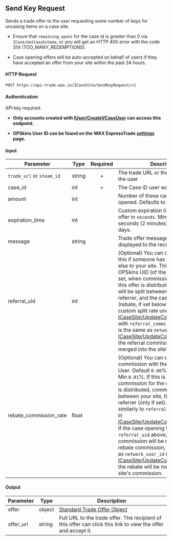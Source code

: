 ## Send Key Request

Sends a trade offer to the user requesting some number of keys for uncasing items on a case site.

- Ensure that `remaining_opens` for the case id is greater than 0 via `ICase/GetCaseSchema`, or you will get an HTTP 400 error with the code 314 (TOO_MANY_REDEMPTIONS).

- Case opening offers will be auto-accepted on behalf of users if they have accepted an offer from your site within the past 24 hours.

#### HTTP Request

`POST https://api-trade.wax.io/ICaseSite/SendKeyRequest/v1`

#### Authentication

API key required.

- **Only accounts created with [IUser/CreateVCaseUser](/IUser/CreateVCaseUser.md) can access this endpoint.**

- **OPSkins User ID can be found on the WAX ExpressTrade [settings](https://trade.opskins.com/settings) page.**

#### Input

Parameter | Type | Required   | Description
--------- | -----| :--------: | -----------
`trade_url` or `steam_id` | string | + | The trade URL or the Steam ID64 of the user
case_id   | int  | + | The Case ID user wants to open
amount    | int  |  | Number of these cases that should be opened. Defaults to 1. Maximum `400`.
expiration_time | int | | Custom expiration time for the trade offer in `seconds`. Minimum 120 seconds (2 minutes). Defaults to 14 days.
message | string | | Trade offer message that will be displayed to the recipient
referral_uid | int | | (Optional) You can choose to send this if someone has referred someone else to your site. This should be an OPSkins UID (of the referrer). If this is set, when commission for the cases in this offer is distributed, commission will be split between your site, the referrer, and the case-opening user (rebate, if set below). You may set a custom split rate under [ICaseSite/UpdateCommissionSettings](/ICaseSite/UpdateCommissionSettings.md) with `referral_commission_rate`. If this is the same as `network_user_id` in [ICaseSite/UpdateCommissionSettings](/ICaseSite/UpdateCommissionSettings.md), the referral commission will be merged into the site's commission.
rebate_commission_rate | float | | (Optional) You can choose to share commission with the case-opening User. Default `0.00`%, Max `10.00`%, & Min `0.01`%. If this is set, when commission for the cases in this offer is distributed, commission will be split between your site, the User, and referrer (only if set). This works similarly to `referral_commission_rate` in [ICaseSite/UpdateCommissionSettings](/ICaseSite/UpdateCommissionSettings.md). If the case opening UID is the same as `referral_uid` above, referral commission will be merged into the rebate commission, or if it is the same as `network_user_id` in [ICaseSite/UpdateCommissionSettings](/ICaseSite/UpdateCommissionSettings.md), the rebate will be merged into the site's commission.

#### Output

Parameter | Type | Description
--------- | -----| -------- 
offer | object | [Standard Trade Offer Object](/ITrade.md#standard-trade-offer-object)
offer_url | string | Full URL to the trade offer. The recipient of this offer can click this link to view the offer and accept it.
